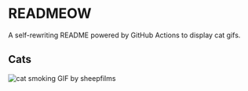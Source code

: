 # READMEOW

A self-rewriting README powered by GitHub Actions to display cat gifs.

## Cats

![cat smoking GIF by sheepfilms](https://media0.giphy.com/media/l0ExdMHUDKteztyfe/200.gif?cid=9acd02dajsqawjcgll46kg9zgdzkh3jn278ctlh4n456r3t2&ep=v1_gifs_search&rid=200.gif&ct=g)
